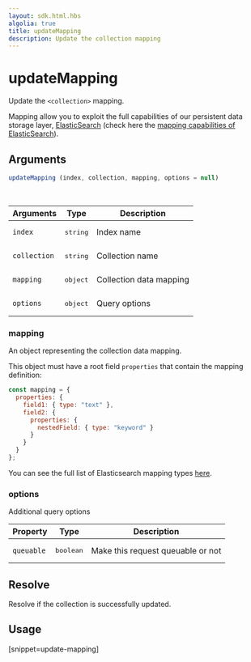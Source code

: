 ```yaml
---
layout: sdk.html.hbs
algolia: true
title: updateMapping
description: Update the collection mapping
---
```


# updateMapping

Update the `<collection>` mapping.

Mapping allow you to exploit the full capabilities of our persistent data storage layer, [ElasticSearch](https://www.elastic.co/products/elasticsearch) (check here the [mapping capabilities of ElasticSearch](https://www.elastic.co/guide/en/elasticsearch/reference/5.6/mapping.html)).

## Arguments

```javascript
updateMapping (index, collection, mapping, options = null)
```

<br/>

| Arguments    | Type    | Description |
|--------------|---------|-------------|
| ``index`` | <pre>string</pre> | Index name    |
| ``collection`` | <pre>string</pre> | Collection name    |
| ``mapping`` | <pre>object</pre> | Collection data mapping    |
| ``options`` | <pre>object</pre> | Query options    |

### **mapping**

An object representing the collection data mapping.

This object must have a root field `properties` that contain the mapping definition:
```javascript
const mapping = {
  properties: {
    field1: { type: "text" },
    field2: {
      properties: {
        nestedField: { type: "keyword" }
      }
    }
  }
};
```

You can see the full list of Elasticsearch mapping types [here](https://www.elastic.co/guide/en/elasticsearch/reference/5.6/mapping.html).

### **options**

Additional query options

| Property     | Type    | Description   |
| -------------- | --------- | ------------- |
| `queuable` | <pre>boolean</pre> | Make this request queuable or not | `true`  |

## Resolve

Resolve if the collection is successfully updated.

## Usage

[snippet=update-mapping]
